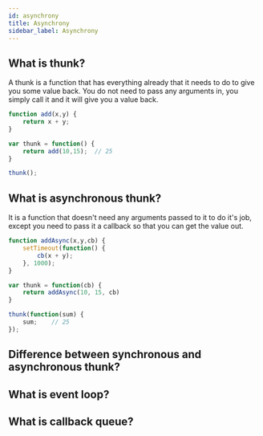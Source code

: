 ```yaml
---
id: asynchrony
title: Asynchrony
sidebar_label: Asynchrony
---
```


## What is thunk?

A thunk is a function that has everything already that it needs to do to give you some value back. You do not need to pass any arguments in, you simply call it and it will give you a value back.

```js title="synchronous thunk"
function add(x,y) {
    return x + y;
}

var thunk = function() {
    return add(10,15);  // 25
}

thunk();
```

## What is asynchronous thunk?

It is a function that doesn't need any arguments passed to it to do it's job, except you need to pass it a callback so that you can get the value out.

```js title="asynchronous thunk"
function addAsync(x,y,cb) {
    setTimeout(function() {
        cb(x + y);
    }, 1000);
}

var thunk = function(cb) {
    return addAsync(10, 15, cb)
}

thunk(function(sum) {
    sum;    // 25
});
```

## Difference between synchronous and asynchronous thunk?

## What is event loop?

## What is callback queue?
